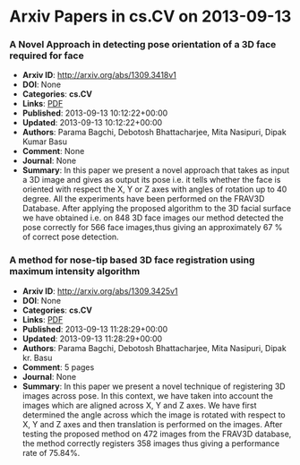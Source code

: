 # Arxiv Papers in cs.CV on 2013-09-13
### A Novel Approach in detecting pose orientation of a 3D face required for face
- **Arxiv ID**: http://arxiv.org/abs/1309.3418v1
- **DOI**: None
- **Categories**: **cs.CV**
- **Links**: [PDF](http://arxiv.org/pdf/1309.3418v1)
- **Published**: 2013-09-13 10:12:22+00:00
- **Updated**: 2013-09-13 10:12:22+00:00
- **Authors**: Parama Bagchi, Debotosh Bhattacharjee, Mita Nasipuri, Dipak Kumar Basu
- **Comment**: None
- **Journal**: None
- **Summary**: In this paper we present a novel approach that takes as input a 3D image and gives as output its pose i.e. it tells whether the face is oriented with respect the X, Y or Z axes with angles of rotation up to 40 degree. All the experiments have been performed on the FRAV3D Database. After applying the proposed algorithm to the 3D facial surface we have obtained i.e. on 848 3D face images our method detected the pose correctly for 566 face images,thus giving an approximately 67 % of correct pose detection.



### A method for nose-tip based 3D face registration using maximum intensity algorithm
- **Arxiv ID**: http://arxiv.org/abs/1309.3425v1
- **DOI**: None
- **Categories**: **cs.CV**
- **Links**: [PDF](http://arxiv.org/pdf/1309.3425v1)
- **Published**: 2013-09-13 11:28:29+00:00
- **Updated**: 2013-09-13 11:28:29+00:00
- **Authors**: Parama Bagchi, Debotosh Bhattacharjee, Mita Nasipuri, Dipak kr. Basu
- **Comment**: 5 pages
- **Journal**: None
- **Summary**: In this paper we present a novel technique of registering 3D images across pose. In this context, we have taken into account the images which are aligned across X, Y and Z axes. We have first determined the angle across which the image is rotated with respect to X, Y and Z axes and then translation is performed on the images. After testing the proposed method on 472 images from the FRAV3D database, the method correctly registers 358 images thus giving a performance rate of 75.84%.



